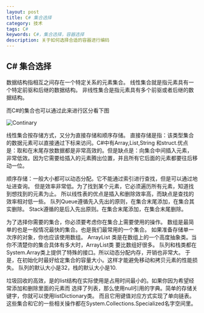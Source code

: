 ```yaml
---
layout: post 
title: C# 集合选择
category: 技术
tags: C#
keywords: C#，集合选择，容器选择
description: 关于如何选择合适的容器进行编码
---
```


C# 集合选择
----------
数据结构指相互之间存在一个特定关系的元素集合。
线性集合就是指元素具有一个特定前驱和后继的数据结构。
非线性集合是指元素具有多个前驱或者后继的数据结构。

而C#的集合也可以通过此来进行区分看下图

![Continary](http://7x2xd3.com1.z0.glb.clouddn.com/AllDataContinary.png)

线性集合按存储方式，又分为直接存储和顺序存储。
直接存储是指：该类型集合的数据元素可以直接通过下标来访问。C#中有Array,List,String
和struct.优点是：取和在末尾存放数据都是非常高效的。但是缺点是：向集合中间插入元素，
非常低效。因为它需要给插入的元素腾出位置，并且所有它后面的元素都要往后移动一位。

顺序存储：一般大小都可以动态分配。它不能通过索引进行查找，但是可以通过地址进查询。
但是效率非常低。为了找到某个元素，它必须遍历所有元素，知道找到想找到的元素为止。
所以线性表的优点是插入和删除效率高，而缺点是查找的效率相对低一些。
队列Queue<T>遵循先入先出的原则，在集合末尾添加，在集合其实删除。
Stack<T>遵循的是后入先出原则。在集合末尾添加，在集合末尾删除。

为了选择你需要的集合，你必须要考虑你在集合上需要使用的操作。
数组是最简单的也是一般情况最快的集合。也是我们最常用的一个集合。
如果准备存储单一次序的对象，你也应该使用数组。
ArrayList 类是在数组上的一个高度抽象类。当你不清楚你的集合具体有多大时，ArrayList类
要比数组好很多。
队列和栈类都在System.Array类上提供了特殊的接口。所以动态分配内存，开销也非常大。
于是，在初始化时最好给定集合的容量大小。这样才能避免移动和拷贝元素的性能损失。
队列的默认大小是32，栈的默认大小是10.

垃圾回收的高效，是的list结构在实际使用是占用时间最小的。如果你因为希望经常添加和删除里面的元素而
选择了列表，那么使用null引用的字典。简单的存储关键字，你就可以使用listDictionary类。
而且它用键值对应方式实现了单向链表。这些集合和它的一些相关操作都在System.Collections.Specialized名字空间里。



